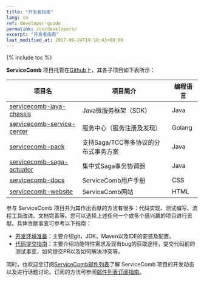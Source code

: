 ```yaml
---
title: "开发者指南"
lang: cn
ref: developer-guide
permalink: /cn/developers/
excerpt: "开发者指南"
last_modified_at: 2017-06-24T19:18:43+08:00
---
```

{% include toc %}

**ServiceComb** 项目托管在[Github](https://github.com/apache?q=servicecomb)上，其各子项目如下表所示：

| 项目名                                                                        | 项目简介                   | 编程语言 |
|-------------------------------------------------------------------------------|----------------------------|----------|
| [servicecomb-java-chassis](https://github.com/apache/servicecomb-java-chassis)       | Java微服务框架（SDK）      | Java     |
| [servicecomb-service-center](https://github.com/apache/servicecomb-service-center)               | 服务中心（服务注册及发现） | Golang       |
| [servicecomb-pack](https://github.com/apache/servicecomb-pack)                                   | 支持Saga/TCC等多协议的分布式事务方案   | Java     |
| [servicecomb-saga-actuator](https://github.com/apache/servicecomb-saga-actuator)                                   | 集中式Saga事务协调器   | Java     |
| [servicecomb-docs](https://github.com/apache/servicecomb-docs) | ServiceComb用户手册            | CSS |
| [servicecomb-website](https://github.com/apache/servicecomb-website) | ServiceComb网站            | HTML |

参与 ServiceComb 项目并为其作出贡献的方法有很多：代码实现、测试编写、流程工具改进、文档完善等。您可以选择上述任何一个或多个感兴趣的项目进行贡献。具体贡献事宜可参考以下指南：

* [开发环境准备](/cn/developers/setup-develop-environment/)：主要介绍git，JDK，Maven以及IDE的安装及配置。
* [代码提交指南](/cn/developers/submit-codes/)：主要介绍功能特性需求及现有bug的获取途径，提交代码前的测试事宜，如何提交PR以及如何解决冲突等。

同时，也欢迎您订阅[ServiceComb邮件列表](mailto:dev-subscribe@servicecomb.apache.org)了解 ServiceComb 项目的开发动态以及进行话题讨论。订阅的方法可参阅[邮件列表订阅指南](/cn/developers/subscribe-mail-list/)。
